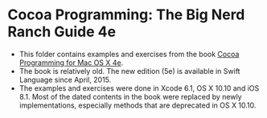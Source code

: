 # Cocoa Programming: The Big Nerd Ranch Guide 4e

- This folder contains examples and exercises from the book [Cocoa Programming for Mac OS X 4e](http://www.bignerdranch.com/we-write/cocoa-programming.html).
- The book is relatively old. The new edition (5e) is available in Swift Language since April, 2015.
- The examples and exercises were done in Xcode 6.1, OS X 10.10 and iOS 8.1. Most of the dated contents in the book were replaced by newly implementations, especially methods that are deprecated in OS X 10.10.
